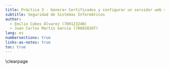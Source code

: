 ```yaml
---
title: Práctica 3 - Generar Certificados y configurar un servidor web seguro
subtitle: Seguridad de Sistemas Informáticos
author:
  - Emilio Cobos Álvarez (70912324N)
  - Juan Carlos Martín García (70882826T)
lang: es
numbersections: true
links-as-notes: true
toc: true
---
```


\clearpage


